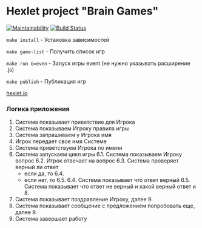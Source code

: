 # Hexlet project "Brain Games"

[![Maintainability](https://api.codeclimate.com/v1/badges/8e7e6da2c62a19bc8a02/maintainability)](https://codeclimate.com/github/antonazgarovich/brain-games/maintainability)
[![Build Status](https://travis-ci.org/antonazgarovich/brain-games.svg?branch=master)](https://travis-ci.org/antonazgarovich/brain-games)

`make install` - Установка зависимостей

`make game-list` - Получить список игр

`make run G=even` - Запуск игры event (не нужно указывать расширение .js)

`make publish` - Публикация игр

[hexlet.io](http://hexlet.io/)

### Логика приложения

1. Система показывает приветствие для Игрока
2. Система показываем Игроку правила игры
3. Система запрашиваем у Игрока имя
4. Игрок передает свое имя Системе
5. Система приветствуем Игрока по имени
6. Система запускаем цикл игры
6.1. Система показываем Игроку вопрос
6.2. Игрок отвечает на вопрос
6.3. Система проверяет верный ли ответ
     - если да, то 6.4.
     - если нет, то 6.5.
6.4. Система показывает что ответ верный
6.5. Система показывает что ответ не верный и какой верный ответ
     и 8.
7. Система показывает поздравление Игроку, далее 9.
8. Система показывает сообщение с предложением попробовать еще, далее 9.
9. Система завершает работу
